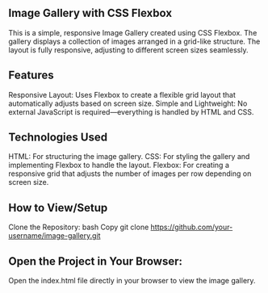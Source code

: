 ## Image Gallery with CSS Flexbox
This is a simple, responsive Image Gallery created using CSS Flexbox. The gallery displays a collection of images arranged in a grid-like structure. The layout is fully responsive, adjusting to different screen sizes seamlessly.

## Features
Responsive Layout: Uses Flexbox to create a flexible grid layout that automatically adjusts based on screen size.
Simple and Lightweight: No external JavaScript is required—everything is handled by HTML and CSS.

## Technologies Used
HTML: For structuring the image gallery.
CSS: For styling the gallery and implementing Flexbox to handle the layout.
Flexbox: For creating a responsive grid that adjusts the number of images per row depending on screen size.


## How to View/Setup
Clone the Repository:
bash
Copy
git clone https://github.com/your-username/image-gallery.git

## Open the Project in Your Browser:
Open the index.html file directly in your browser to view the image gallery.

